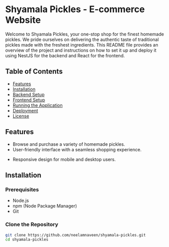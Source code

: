 # Shyamala Pickles - E-commerce Website

Welcome to Shyamala Pickles, your one-stop shop for the finest homemade pickles. We pride ourselves on delivering the authentic taste of traditional pickles made with the freshest ingredients. This README file provides an overview of the project and instructions on how to set it up and deploy it using NestJS for the backend and React for the frontend.

## Table of Contents
- [Features](#features)
- [Installation](#installation)
- [Backend Setup](#backend-setup)
- [Frontend Setup](#frontend-setup)
- [Running the Application](#running-the-application)
- [Deployment](#deployment)
- [License](#license)

## Features
- Browse and purchase a variety of homemade pickles.
- User-friendly interface with a seamless shopping experience.
<!-- - Secure payment gateway integration. -->
- Responsive design for mobile and desktop users.

## Installation
### Prerequisites
- Node.js
- npm (Node Package Manager)
- Git

### Clone the Repository
```bash
git clone https://github.com/neelamnaveen/shyamala-pickles.git
cd shyamala-pickles
